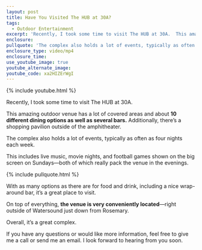 ```yaml
---
layout: post
title: Have You Visited The HUB at 30A?
tags:
  - Outdoor Entertainment
excerpt: 'Recently, I took some time to visit The HUB at 30A.  This amazing outdoor venue has a lot of covered areas...'
enclosure:
pullquote: 'The complex also holds a lot of events, typically as often as four nights each week.'
enclosure_type: video/mp4
enclosure_time:
use_youtube_image: true
youtube_alternate_image:
youtube_code: xa2HIZErWgI
---
```



{% include youtube.html %}

Recently, I took some time to visit The HUB at 30A.

This amazing outdoor venue has a lot of covered areas and about **10 different dining options as well as several bars.** Additionally, there’s a shopping pavilion outside of the amphitheater.

The complex also holds a lot of events, typically as often as four nights each week.

This includes live music, movie nights, and football games shown on the big screen on Sundays—both of which really pack the venue in the evenings.

{% include pullquote.html %}

With as many options as there are for food and drink, including a nice wrap-around bar, it’s a great place to visit.

On top of everything, **the venue is very conveniently located**—right outside of Watersound just down from Rosemary.

Overall, it’s a great complex.

If you have any questions or would like more information, feel free to give me a call or send me an email. I look forward to hearing from you soon.